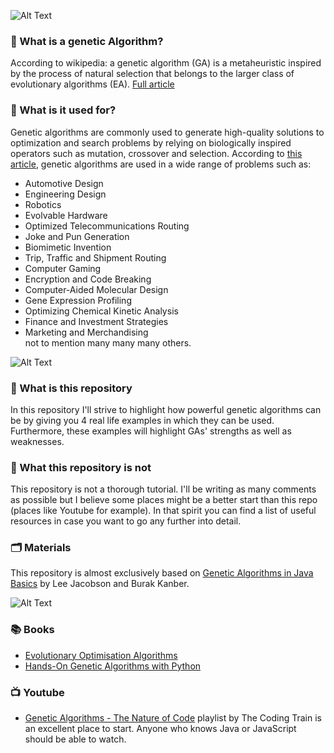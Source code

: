 ![Alt Text](https://media.giphy.com/media/Q94qHwIkZAbkN6cDJd/giphy.gif)</br>
### 🧬 What is a genetic Algorithm?
According to wikipedia: a genetic algorithm (GA) is a metaheuristic inspired by the process of natural selection that belongs to the larger class of evolutionary algorithms (EA). <a href= "https://en.wikipedia.org/wiki/Genetic_algorithm">Full article</a></br>
### 🧐 What is it used for?
Genetic algorithms are commonly used to generate high-quality solutions to optimization and search problems by relying on biologically inspired operators such as mutation, crossover and selection. According to <a href= "https://www.brainz.org/15-real-world-applications-genetic-algorithms/">this article</a>, genetic algorithms are used in a wide range of problems such as: </br>
- Automotive Design</br>
- Engineering Design</br>
- Robotics</br>
- Evolvable Hardware</br>
- Optimized Telecommunications Routing</br>
- Joke and Pun Generation</br>
- Biomimetic Invention</br>
- Trip, Traffic and Shipment Routing</br>
- Computer Gaming</br>
- Encryption and Code Breaking</br>
- Computer-Aided Molecular Design</br>
- Gene Expression Profiling</br>
- Optimizing Chemical Kinetic Analysis</br>
- Finance and Investment Strategies</br>
- Marketing and Merchandising</br>
not to mention many many many others.</br>

![Alt Text](https://media.giphy.com/media/RIwazerEvvqXIJ7yfw/giphy.gif)</br>

### 👊 What is this repository
In this repository I'll strive to highlight how powerful genetic algorithms can be by giving you 4 real life examples in which they can be used.</br>
Furthermore, these examples will highlight GAs' strengths as well as weaknesses.</br>
### 🚨 What this repository is not
This repository is not a thorough tutorial. I'll be writing as many comments as possible but I believe some places might be a better start than this repo (places like Youtube for example). In that spirit you can find a list of useful resources in case you want to go any further into detail.</br>
### 🗂 Materials
This repository is almost exclusively based on <a href= "https://www.amazon.com/Genetic-Algorithms-Java-Basics-Jacobson/dp/1484203291/ref=sr_1_1?dchild=1&keywords=Genetic+Algorithms+in+java+basics&qid=1596384658&sr=8-1">Genetic Algorithms in Java Basics</a> by Lee Jacobson and Burak Kanber.

![Alt Text](https://media.giphy.com/media/S8OGEjiHbC5x2ZR627/giphy.gif)

### 📚 Books 
- <a href= "https://www.amazon.com/Evolutionary-Optimization-Algorithms-Dan-Simon/dp/0470937416/ref=sr_1_3?crid=1UOO48D8LURJ1&dchild=1&keywords=genetic+algorithms&qid=1593900421&sprefix=genetic+al%2Caps%2C226&sr=8-3">Evolutionary Optimisation Algorithms</a>
- <a href= "https://www.amazon.com/Hands-Genetic-Algorithms-Python-intelligence/dp/1838557741/ref=sr_1_fkmr2_2?dchild=1&keywords=hands+on+genetic+algo&qid=1596384914&sr=8-2-fkmr2">Hands-On Genetic Algorithms with Python</a>
### 📺 Youtube 
- <a href= "https://www.youtube.com/watch?v=9zfeTw-uFCw&list=PLRqwX-V7Uu6bJM3VgzjNV5YxVxUwzALHV">Genetic Algorithms - The Nature of Code</a> playlist by The Coding Train is an excellent place to start. Anyone who knows Java or JavaScript should be able to watch.


